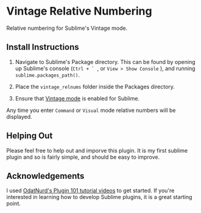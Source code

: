 # Vintage Relative Numbering
Relative numbering for Sublime's Vintage mode.

## Install Instructions

1. Navigate to Sublime's Package directory. This can be found by opening up Sublime's console (``Ctrl + ` ``, or `View > Show Console` ), and running `sublime.packages_path()`.

2. Place the `vintage_relnums` folder inside the Packages directory.

3. Ensure that [Vintage mode](https://www.sublimetext.com/docs/3/vintage.html) is enabled for Sublime.

Any time you enter `Command` or `Visual` mode relative numbers will be displayed.

## Helping Out

Please feel free to help out and imporve this plugin. It is my first sublime plugin and so is fairly simple, and should be easy to improve.

## Acknowledgements

I used [OdatNurd's Plugin 101 tutorial videos](https://youtube.com/playlist?list=PLGfKZJVuHW91zln4ADyZA3sxGEmq32Wse) to get started. If you're interested in learning how to develop Sublime plugins, it is a great starting point.